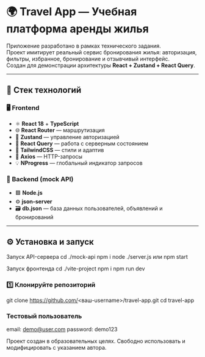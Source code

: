 # 🌍 Travel App — Учебная платформа аренды жилья

Приложение разработано в рамках технического задания.  
Проект имитирует реальный сервис бронирования жилья: авторизация, фильтры, избранное, бронирование и отзывчивый интерфейс.  
Создан для демонстрации архитектуры **React + Zustand + React Query**.

---

## 🚀 Стек технологий

### 🖥️ Frontend
- ⚛️ **React 18** + **TypeScript**
- 🌐 **React Router** — маршрутизация
- 🧩 **Zustand** — управление авторизацией
- 🔄 **React Query** — работа с серверным состоянием
- 🎨 **TailwindCSS** — стили и адаптив
- 📡 **Axios** — HTTP-запросы
- 💡 **NProgress** — глобальный индикатор запросов

### 🧠 Backend (mock API)
- 🟩 **Node.js**
- ⚙️ **json-server**
- 🗃️ **db.json** — база данных пользователей, объявлений и бронирований

---

## ⚙️ Установка и запуск
Запуск API-сервера
cd ./mock-api
npm i
node ./server.js или npm start

Запуск фронтенда
cd ./vite-project
npm i
npm run dev

### 1️⃣ Клонируйте репозиторий
git clone https://github.com/<ваш-username>/travel-app.git
cd travel-app

### Тестовый пользователь
email: demo@user.com
password: demo123



Проект создан в образовательных целях.
Свободно использовать и модифицировать с указанием автора.